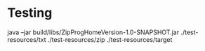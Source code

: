 # Testing

java –jar build/libs/ZipProgHomeVersion-1.0-SNAPSHOT.jar ./test-resources/txt ./test-resources/zip ./test-resources/target
